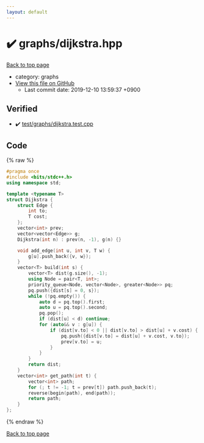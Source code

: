 ```yaml
---
layout: default
---
```


<!-- mathjax config similar to math.stackexchange -->
<script type="text/javascript" async
  src="https://cdnjs.cloudflare.com/ajax/libs/mathjax/2.7.5/MathJax.js?config=TeX-MML-AM_CHTML">
</script>
<script type="text/x-mathjax-config">
  MathJax.Hub.Config({
    TeX: { equationNumbers: { autoNumber: "AMS" }},
    tex2jax: {
      inlineMath: [ ['$','$'] ],
      processEscapes: true
    },
    "HTML-CSS": { matchFontHeight: false },
    displayAlign: "left",
    displayIndent: "2em"
  });
</script>

<script type="text/javascript" src="https://cdnjs.cloudflare.com/ajax/libs/jquery/3.4.1/jquery.min.js"></script>
<script src="https://cdn.jsdelivr.net/npm/jquery-balloon-js@1.1.2/jquery.balloon.min.js" integrity="sha256-ZEYs9VrgAeNuPvs15E39OsyOJaIkXEEt10fzxJ20+2I=" crossorigin="anonymous"></script>
<script type="text/javascript" src="../../assets/js/copy-button.js"></script>
<link rel="stylesheet" href="../../assets/css/copy-button.css" />


# :heavy_check_mark: graphs/dijkstra.hpp
<a href="../../index.html">Back to top page</a>

* category: graphs
* <a href="{{ site.github.repository_url }}/blob/master/graphs/dijkstra.hpp">View this file on GitHub</a>
    - Last commit date: 2019-12-10 13:59:37 +0900




## Verified
* :heavy_check_mark: <a href="../../verify/test/graphs/dijkstra.test.cpp.html">test/graphs/dijkstra.test.cpp</a>


## Code
{% raw %}
```cpp
#pragma once
#include <bits/stdc++.h>
using namespace std;

template <typename T>
struct Dijkstra {
    struct Edge {
        int to;
        T cost;
    };
    vector<int> prev;
    vector<vector<Edge>> g;
    Dijkstra(int n) : prev(n, -1), g(n) {}

    void add_edge(int u, int v, T w) {
        g[u].push_back({v, w});
    }
    vector<T> build(int s) {
        vector<T> dist(g.size(), -1);
        using Node = pair<T, int>;
        priority_queue<Node, vector<Node>, greater<Node>> pq;
        pq.push({dist[s] = 0, s});
        while (!pq.empty()) {
            auto d = pq.top().first;
            auto u = pq.top().second;
            pq.pop();
            if (dist[u] < d) continue;
            for (auto&& v : g[u]) {
                if (dist[v.to] < 0 || dist[v.to] > dist[u] + v.cost) {
                    pq.push({dist[v.to] = dist[u] + v.cost, v.to});
                    prev[v.to] = u;
                }
            }
        }
        return dist;
    }
    vector<int> get_path(int t) {
        vector<int> path;
        for (; t != -1; t = prev[t]) path.push_back(t);
        reverse(begin(path), end(path));
        return path;
    }
};
```
{% endraw %}

<a href="../../index.html">Back to top page</a>

